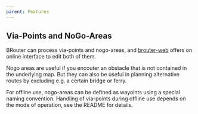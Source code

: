 ```yaml
---
parent: Features
---
```


## Via-Points and NoGo-Areas

BRouter can process via-points and nogo-areas, and [brouter-web](/brouter-web)
offers on online interface to edit both of them.

Nogo areas are useful if you encouter an obstacle that is not contained in the
underlying map. But they can also be useful in planning alternative routes by
excluding e.g. a certain bridge or ferry.

For offline use, nogo-areas can be defined as wayoints using a special naming
convention. Handling of via-points during offline use depends on the mode of
operation, see the README for details.
